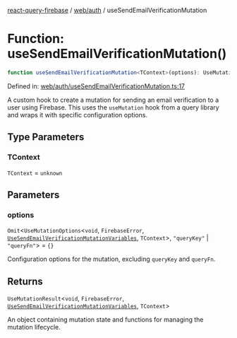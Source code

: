 [react-query-firebase](../../../modules.md) / [web/auth](../index.md) / useSendEmailVerificationMutation

# Function: useSendEmailVerificationMutation()

```ts
function useSendEmailVerificationMutation<TContext>(options): UseMutationResult<void, FirebaseError, UseSendEmailVerificationMutationVariables, TContext>
```

Defined in: [web/auth/useSendEmailVerificationMutation.ts:17](https://github.com/vpishuk/react-query-firebase/blob/09a15a5d938c4bdaa4fd86491bcf8ea41c16371f/web/auth/useSendEmailVerificationMutation.ts#L17)

A custom hook to create a mutation for sending an email verification to a user using Firebase.
This uses the `useMutation` hook from a query library and wraps it with specific configuration options.

## Type Parameters

### TContext

`TContext` = `unknown`

## Parameters

### options

`Omit`\<`UseMutationOptions`\<`void`, `FirebaseError`, [`UseSendEmailVerificationMutationVariables`](../type-aliases/UseSendEmailVerificationMutationVariables.md), `TContext`\>, `"queryKey"` \| `"queryFn"`\> = `{}`

Configuration options for the mutation, excluding `queryKey` and `queryFn`.

## Returns

`UseMutationResult`\<`void`, `FirebaseError`, [`UseSendEmailVerificationMutationVariables`](../type-aliases/UseSendEmailVerificationMutationVariables.md), `TContext`\>

An object containing mutation state and functions for managing the mutation lifecycle.

